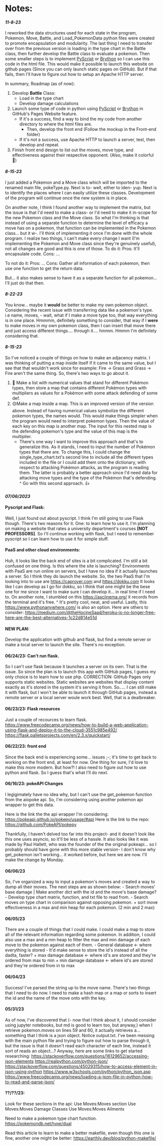 # Notes:

#### _11-8-23_
I reworked the data structures used for each state in the program, Pokemon, Move, Battle, and Load_PokemonData python files
were created to promote encapsulation and modularity. The last thing I need to transfer over from the previous version is
loading in the type chart in the Battle class, then further develop the Battle class to evaluate a pokemon. Then some
smaller steps is to implement [PyScript](https://pyscript.net/) or [Brython](https://brython.info/) so I can use this code in the html file. This would make it possible to launch this website on github pages (Since you can only launch static pages on GitHub). 
But if that fails, then I'll have to figure out how to setup an Apache HTTP server.

In summary,
Roadmap (as of now):
1. Develop **Battle** Class:
	+ Load in the type chart
	+ Develop damage calculations
2. Launch some type of code in python using [PyScript](https://pyscript.net/) or [Brython](https://brython.info/) in GitHub's Pages Website feature.
	- If it's a success, find a way to bind the my code from another directory to where the html files are.
		+ Then, develop the front end (Follow the mockup in the Front-end folder)
	- If it's not a success, use Apache HTTP to launch a server, test, then develop and repeat.
3. Finish front end design to list out the moves, move type, and effectiveness against their respective opponent. (Also, make it colorful 🌈)

#### _8-15-23_
I just added a Pokemon and a Move class which will be imported to the renamed main file, pokeType.py. 
Next is to- well, either to iden- yup. Next is to identify the places where I can easily utilize these classes.
Development of the program will continue once the new system is in place.

On another note, I think I found another way to implement the matrix, but the issue is that I'd need to make a 
class- or I'd need to make it in-scope for the new Pokemon class and the Move class. So what I'm thinking is
that instead of using a separate function to determine the level of efficacy a move has on a pokemon, that function 
can be implemented in the Pokemon class... but it w-. I'll think of implementing it once I'm done with the whole program.
I realize two things, I can't make every change I want (I'm implementing the Pokemon and Move class since they're 
genuinely useful), not all changes are good and this is one of those. 
To do it:
Pros: It'll encapsulate code. 
Cons: ... 

To not do it:
Pros: ...
Cons: Gather all information of each pokemon, then use one function to get the return data.

But... it also makes sense to have it as a separate function for all pokemon... I'll just do that then.

#### _8-22-23_
You know... maybe it **would** be better to make my own pokemon object. Considering the recent issue with transferring
data like a pokemon's type. i.e name, moves, - wait, what if I make a move type too, that way everything is in one place.
Hmmmm, definitely something to consider, that way if I **were** to make moves in my own pokemon class, then I can insert that move there and just access different things.... through it.... hmmm.
Hmmm I'm definitely considering that.

#### _8-15-23_
So I've noticed a couple of things on how to make an adjacency matrix. I was thinking of putting a map inside itself if it came to the same value, but I see that that wouldn't work since for example: Fire -> Grass and Grass -> Fire aren't the same thing. 
So, there's two ways to go about it.
1. 🔴 Make a list with numerical values that stand for different Pokémon types, then store a map that contains different Pokémon types with multipliers as values for a Pokémon with some attack defending of some def.
2. 🟡Make a map inside a map. This is an improved version of the version above. Instead of having numerical values symbolize the different pokemon types, the names would. This would make things simpler when the program would need to interpret pokemon types. Then the value of each key on this map is another map. The input for this nested map is the defending pokemon's type and the value of this map is the multiplier.
	- There's one way I want to improve this approach and that's to generalize this. As it stands, I need to input the number of Pokémon types that there are. To change this, I could change the single_type_chart.txt's second line to include all the different types included in the file or I could add them onto the dictionary, with respect to attacking Pokémon attacks, as the program is reading them. The latter is probably a better approach since I'd need data for attacking move types and the type of the Pokémon that's defending. 
	^ Go with this second approach. 👍

#### _07/06/2023_ 
#### Pyscript and Flask:
Well, I just found out about pyscript. I think I'm still going to use
Flask though. There's two reasons for it. One: to learn how to use it.
I'm planning on making a website that rates a university department's
courses **[NOT PROFESSORS]**. So I'll continue working with flask, but
I need to remember pyscript so I can learn how to use it for simple stuff.

#### PaaS and other cloud environments:
Huh, it looks like the back end of sites is a bit complicated. I'm still
a bit confused on one thing. Is this where the site is launching? Environments with PaaS are run online on servers, but I have no idea
if it actually launches a server. So I think they do launch the website.
So, the two PaaS that I'm looking into to use are https://caprover.com and https://dokku.com 
It looks like I can develop as I go for dokku, so I think that one 
might be the bese one for me since I want to make sure I can develop 
it... in real time if I need to.
On another note, I stumbled on this https://asciinema.org/ it records from the terminal and it's free.
^ It's pretty cool, neat, and useful.
Lastly, this https://www.pythonanywhere.com/ is also an option.
Here are others to consider: https://medium.com/@theHocineSaad/heroku-is-no-longer-free-here-are-the-best-alternatives-1c22d814e51d
	

#### NEW PLAN:
Develop the application with github and flask, but find a remote server or make
a local server to launch the site. There's no exception.

#### 06/24/23: Can't run flask.
So I can't use flask because it launches a server on its own. 
That is the issue. So since the plan is to launch this app
with GitHub pages, I guess my only choice is to learn how to 
use php.
CORRECTION: GitHub Pages only supports static websites. Static websites
are websites that display content exactly as it's stored in the system it's
serving it from. So..... I can still make it with flask, but I won't be able
to launch it through GitHub pages, instead a remote server or a local server 
woule work best. Well, that is a dealbreaker.

#### 06/23/23: Flask resources
Just a couple of recources to learn flask.
https://www.freecodecamp.org/news/how-to-build-a-web-application-using-flask-and-deploy-it-to-the-cloud-3551c985e492/
https://flask.palletsprojects.com/en/2.3.x/quickstart/


#### 06/22/23: front end
Since the back end is experiencing some... issues ;-; it's time to get back to working on the
front end, at least for now. One thing for sure, I'd love to make this more modern.
But how?! I also need to figure out how to use python and flask. So I guess that's what I'll
do next. 

#### 06/16/23: pokeAPI Changes
I legigimately have no idea why, but I can't use the get_pokemon function from the aiopoke api.
So, I'm considering using another pokemon api wrapper to get this data.

Here is the link the the api wrapper I'm considering:
https://pokeapi.github.io/pokepy/usage/#api
Here is the link to the repo:
https://github.com/PokeAPI/pokepy

Thankfully, I haven't delved too far into this project- and it doesn't look like this one uses asyncio,
so it'll be less of a hassle. It also looks like it was made by Paul Hallett, who was the founder of the
the original pokeapi... so I probably should have gone with this more stable version- I don't know why 
get_pokemon isn't working... it worked before, but here we are now. I'll make the change by Monday.



#### 06/06/23
So, I've organized a way to input a pokemon's moves and created a way to dump all their moves.
The next steps are as shown below:
	- Search moves' base damage | Make another dict with the id and the move's base damage?
	- Develop type chart matrix, function, and txt file to read from.
	- Search moves on type chart in comparison against opposing pokemon.
		+ sort move effectiveness in a max and min heap for each pokemon. (2 min and 2 max)


#### 06/05/23
There are a couple of things that I could make. I could make a map to store
all of the relevant information regarding some pokemon. In addition, I could also 
use a max and a min heap to filter the max and min damage
of each move to the pokemon against each of them.
	- General database <- where everything is stored
	- It'd make sense to store the id's instead of all the dadta, faster? 
		+ max damage database <- where id's are stored and they're ordered from max to min
		+ min damage database <- where id's are stored and they're ordered from in to max

#### 06/04/23
Success! I've parsed the string up to the move name. There's two things that
I need to do now. I need to make a hash map or a map or sorts to 
insert the id and the name of the move onto with the key.

#### 05/31/23
As of now, I've discovered that 
(- now that I think about it, I should consider using jupyter notebooks, 
but md is good to learn too, but anyway,) when I retrieve pokemon.moves on lines 59 
and 60, it actually retrieves a... something that I think is a json object. Notice output.txt. 
I've been messing with the main python file and trying to figure out 
how to parse through it, but the issue is that it doesn't read each character of 
each line, instead it sort of reads an object...?
Anyway, here are some links to get started researching:
https://stackoverflow.com/questions/16129652/accessing-json-elements
https://realpython.com/python-json/
https://stackoverflow.com/questions/45029315/how-to-access-element-in-json-using-python
https://www.w3schools.com/python/python_json.asp
https://www.freecodecamp.org/news/loading-a-json-file-in-python-how-to-read-and-parse-json/
	


#### ??/??/23:
Look for these sections in the api:
	Use Moves:Moves section
	Use Moves:Moves Damage Classes
	Use Moves:Moves Ailments


Need to make a pokemon type chart function.
https://pokemondb.net/type/dual



Read this article to learn to make a better makefile, even though this 
one is fine, another one might be better:
https://earthly.dev/blog/python-makefile/

